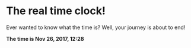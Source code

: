 # The real time clock!

Ever wanted to know what the time is? Well, your journey is about to end!

**The time is Nov 26, 2017, 12:28**